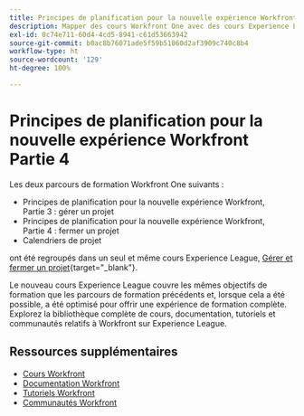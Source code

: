 ```yaml
---
title: Principes de planification pour la nouvelle expérience Workfront Partie 4
description: Mapper des cours Workfront One avec des cours Experience League
exl-id: 0c74e711-60d4-4cd5-8941-c61d53663942
source-git-commit: b0ac8b76071ade5f59b51060d2af3909c740c8b4
workflow-type: ht
source-wordcount: '129'
ht-degree: 100%

---
```


# Principes de planification pour la nouvelle expérience Workfront Partie 4

Les deux parcours de formation Workfront One suivants :

* Principes de planification pour la nouvelle expérience Workfront, Partie 3 : gérer un projet
* Principes de planification pour la nouvelle expérience Workfront, Partie 4 : fermer un projet
* Calendriers de projet

ont été regroupés dans un seul et même cours Experience League, [Gérer et fermer un projet](https://experienceleague.adobe.com/?recommended=Workfront-U-1-2022.2.planners){target="_blank"}.

Le nouveau cours Experience League couvre les mêmes objectifs de formation que les parcours de formation précédents et, lorsque cela a été possible, a été optimisé pour offrir une expérience de formation complète.  Explorez la bibliothèque complète de cours, documentation, tutoriels et communautés relatifs à Workfront sur Experience League.

## Ressources supplémentaires

* [Cours Workfront](https://experienceleague.adobe.com/?lang=fr&amp;Solution=Workfront#courses)
* [Documentation Workfront](https://experienceleague.adobe.com/docs/workfront.html?lang=fr)
* [Tutoriels Workfront](https://experienceleague.adobe.com/docs/workfront-learn/tutorials-workfront/home.html?lang=fr)
* [Communautés Workfront](https://experienceleaguecommunities.adobe.com/t5/workfront/ct-p/workfront)
